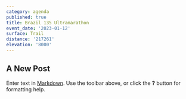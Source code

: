 ```yaml
---
category: agenda
published: true
title: Brazil 135 Ultramarathon
event_date: '2023-01-12'
surface: Trail
distance: '217261'
elevation: '8000'
---
```

## A New Post

Enter text in [Markdown](http://daringfireball.net/projects/markdown/). Use the toolbar above, or click the **?** button for formatting help.
